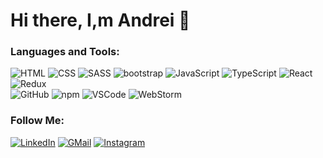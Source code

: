 # Hi there, I,m Andrei 👋




### Languages and Tools:

![HTML](https://img.shields.io/badge/-HTML-000000?style=for-the-badge&logo=HTML)
![CSS](https://img.shields.io/badge/-CSS-000000?style=for-the-badge&logo=CSS)
![SASS](https://img.shields.io/badge/-SASS-000000?style=for-the-badge&logo=SASS)
![bootstrap](https://img.shields.io/badge/-bootstrap-000000?style=for-the-badge&logo=bootstrap)
![JavaScript](https://img.shields.io/badge/-JS-000000?style=for-the-badge&logo=JavaScript)
![TypeScript](https://img.shields.io/badge/-TS-000000?style=for-the-badge&logo=TypeScript)
![React](https://img.shields.io/badge/-React-000000?style=for-the-badge&logo=React)
![Redux](https://img.shields.io/badge/-Redux-000000?style=for-the-badge&logo=Redux&logoColor=764ABC)
<br>
![GitHub](https://img.shields.io/badge/-GitHub-000000?style=for-the-badge&logo=GitHub)
![npm](https://img.shields.io/badge/-npm-000000?style=for-the-badge&logo=npm)
![VSCode](https://img.shields.io/badge/-VSCode-000000?style=for-the-badge&logo=VisualStudioCode&logoColor=1F9CF0)
![WebStorm](https://img.shields.io/badge/-WebStorm-000000?style=for-the-badge&logo=WebStorm)



### Follow Me:

[![LinkedIn](https://img.shields.io/badge/-LinkedIn-000000?style=for-the-badge&logo=LinkedIn&logoColor=0B66C2)](www.linkedin.com/in/andreikuzuro)
[![GMail](https://img.shields.io/badge/-GMail-000000?style=for-the-badge&logo=GMail)](mailto:andrei.kuzuro@gmail.com)
[![Instagram](https://img.shields.io/badge/-Instagram-000000?style=for-the-badge&logo=Instagram)](https://www.instagram.com/andrei.kuzuro/)
